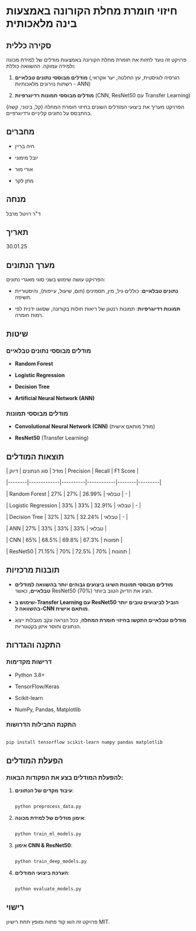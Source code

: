 # חיזוי חומרת מחלת הקורונה באמצעות בינה מלאכותית

## סקירה כללית
פרויקט זה נועד לחזות את חומרת מחלת הקורונה באמצעות מודלים של למידת מכונה ולמידה עמוקה. ההשוואה כוללת:

1. **מודלים מבוססי נתונים טבלאיים** (רגרסיה לוגיסטית, עץ החלטה, יער אקראי, רשתות נוירונים מלאכותיות - ANN)

2. **מודלים מבוססי תמונות רדיוגרפיות** (CNN, ResNet50 עם Transfer Learning)


הפרויקט מעריך את ביצועי המודלים השונים בחיזוי חומרת המחלה (קל, בינוני, קשה) בהתבסס על נתונים קליניים ורדיוגרפיים.


## מחברים

- חיה בריין

- יובל מימוני

- אורי מור

- מתן לקר


## מנחה

ד"ר רויטל מרבל


## תאריך

30.01.25


## מערך הנתונים

הפרויקט עושה שימוש בשני סוגי מאגרי נתונים:

- **נתונים טבלאיים**: כוללים גיל, מין, תסמינים (חום, שיעול, עייפות), והיסטוריית חשיפה.

- **תמונות רדיוגרפיות**: תמונות רנטגן של ריאות חולות בקורונה, שסווגו ידנית לפי רמות חומרה.


## שיטות

### **מודלים מבוססי נתונים טבלאיים**

- **Random Forest**

- **Logistic Regression**

- **Decision Tree**

- **Artificial Neural Network (ANN)**


### **מודלים מבוססי תמונות**

- **Convolutional Neural Network (CNN)** (מודל מותאם אישית)

- **ResNet50** (Transfer Learning)


## תוצאות המודלים

| מודל | סוג הנתונים | דיוק | Precision | Recall | F1 Score |

|--------|-------------|----------|------------|--------|---------|

| Random Forest | טבלאי | 26.99% | 27% | 27% | - |

| Logistic Regression | טבלאי | 32.91% | 33% | 33% | - |

| Decision Tree | טבלאי | 32.24% | 32% | 32% | - |

| ANN | טבלאי | 33% | 33% | 33% | 27% |

| CNN | תמונות | 67.3% | 69.8% | 68.5% | 65% |

| ResNet50 | תמונות | 70% | 72.5% | 70% | 71.15% |


## תובנות מרכזיות

- **מודלים מבוססי תמונות השיגו ביצועים גבוהים יותר בהשוואה למודלים טבלאיים**, כאשר ResNet50 הציג את הדיוק הטוב ביותר (70%).

- **שימוש ב-Transfer Learning עם ResNet50 הוביל לביצועים טובים יותר בהשוואה ל-CNN מותאם אישית**.

- **מודלים טבלאיים התקשו בחיזוי חומרת המחלה**, ככל הנראה עקב מגבלות ייצוג הנתונים וחוסר איזון בקטגוריות.


## התקנה והגדרות

### דרישות מקדימות

- Python 3.8+

- TensorFlow/Keras

- Scikit-learn

- NumPy, Pandas, Matplotlib


### התקנת החבילות הדרושות

```bash

pip install tensorflow scikit-learn numpy pandas matplotlib

```

## הפעלת המודלים

### **להפעלת המודלים בצע את הפקודות הבאות:**

1. **עיבוד מקדים של הנתונים**:

   ```bash

   python preprocess_data.py

   ```

2. **אימון מודלים של למידת מכונה**:

   ```bash

   python train_ml_models.py

   ```

3. **אימון CNN & ResNet50**:

   ```bash

   python train_deep_models.py

   ```

4. **הערכת ביצועי המודלים**:

   ```bash

   python evaluate_models.py

   ```


## רישוי

פרויקט זה הוא קוד פתוח ומופץ תחת רישיון MIT.
